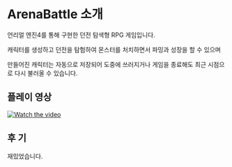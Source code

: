# ArenaBattle 소개

언리얼 엔진4를 통해 구현한 던전 탐색형 RPG 게임입니다.

캐릭터를 생성하고 던전을 탐험하여 몬스터를 처치하면서 파밍과 성장을 할 수 있으며

만들어진 캐릭터는 자동으로 저장되어 도중에 쓰러지거나 게임을 종료해도 최근 시점으로 다시 불러올 수 있습니다. 


## 플레이 영상 

[![Watch the video](https://user-images.githubusercontent.com/55690757/98576677-3b7cbc00-22fe-11eb-8cc5-16edf7dd3ba2.JPG)](https://youtu.be/2fokFcRp5Jk)



## 후 기

재밌었습니다.

 

